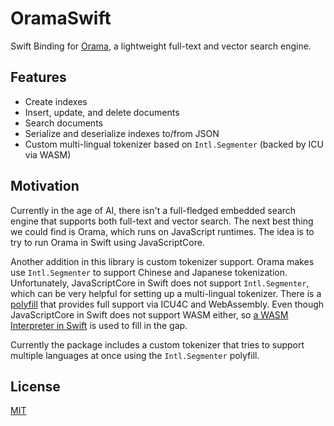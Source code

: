 # OramaSwift

Swift Binding for [Orama](https://github.com/oramasearch/orama), a lightweight full-text and vector search engine.

## Features

- Create indexes
- Insert, update, and delete documents
- Search documents
- Serialize and deserialize indexes to/from JSON
- Custom multi-lingual tokenizer based on `Intl.Segmenter` (backed by ICU via WASM)

## Motivation

Currently in the age of AI, there isn't a full-fledged embedded search engine that supports both full-text and vector search. The next best thing we could find is Orama, which runs on JavaScript runtimes. The idea is to try to run Orama in Swift using JavaScriptCore.

Another addition in this library is custom tokenizer support. Orama makes use `Intl.Segmenter` to support Chinese and Japanese tokenization. Unfortunately, JavaScriptCore in Swift does not support `Intl.Segmenter`, which can be very helpful for setting up a multi-lingual tokenizer. There is a [polyfill](https://github.com/surferseo/intl-segmenter-polyfill) that provides full support via ICU4C and WebAssembly. Even though JavaScriptCore in Swift does not support WASM either, so [a WASM Interpreter in Swift](https://github.com/shareup/wasm-interpreter-apple) is used to fill in the gap.

Currently the package includes a custom tokenizer that tries to support multiple languages at once using the `Intl.Segmenter` polyfill.

## License

[MIT](./LICENSE)

